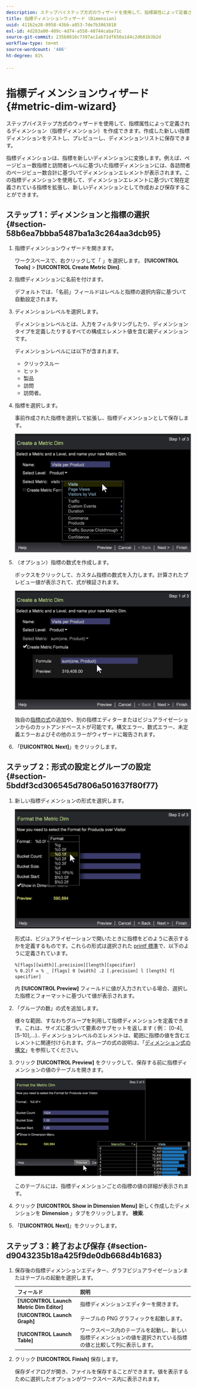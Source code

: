```yaml
---
description: ステップバイステップ方式のウィザードを使用して、指標属性によって定義されるディメンション（指標ディメンション）を作成できます。作成した新しい指標ディメンションをテストし、プレビューし、ディメンションリストに保存できます。
title: 指標ディメンションウィザード (Dimension)
uuid: 411b2e28-0958-43bb-a853-7de7b3063818
exl-id: 4d283a00-409c-4d74-a558-40744caba71c
source-git-commit: 235b8816c7397ac1ab71df650a1d4c2d681b3b2d
workflow-type: tm+mt
source-wordcount: '486'
ht-degree: 81%

---
```


# 指標ディメンションウィザード{#metric-dim-wizard}

ステップバイステップ方式のウィザードを使用して、指標属性によって定義されるディメンション（指標ディメンション）を作成できます。作成した新しい指標ディメンションをテストし、プレビューし、ディメンションリストに保存できます。

指標ディメンションは、指標を新しいディメンションに変換します。例えば、ページビュー数指標と訪問者レベルに基づいた指標ディメンションには、各訪問者のページビュー数合計に基づいてディメンションエレメントが表示されます。この指標ディメンションを使用して、ディメンションエレメントに基づいて現在定義されている指標を拡張し、新しいディメンションとして作成および保存することができます。

## ステップ 1：ディメンションと指標の選択 {#section-58b6ea7bbba5487ba1a3c264aa3dcb95}

1. 指標ディメンションウィザードを開きます。

   ワークスペースで、右クリックして「 」を選択します。 **[!UICONTROL Tools]** > **[!UICONTROL Create Metric Dim]**.

1. 指標ディメンションに名前を付けます。

   デフォルトでは、「名前」フィールドはレベルと指標の選択内容に基づいて自動設定されます。

1. ディメンションレベルを選択します。

   ディメンションレベルとは、入力をフィルタリングしたり、ディメンションタイプを定義したりするすべての構成エレメント値を含む親ディメンションです。

   ディメンションレベルには以下が含まれます。

   * クリックスルー
   * ヒット
   * 製品            
   * 訪問
   * 訪問者。

1. 指標を選択します。

   事前作成された指標を選択して拡張し、指標ディメンションとして保存します。

   ![](assets/6_4_workstation_metricdim_metric.png)

1. （オプション）指標の数式を作成します。

   ボックスをクリックして、カスタム指標の数式を入力します。計算されたプレビュー値が表示されて、式が検証されます。

   ![](assets/6_4_workstation_metricdim_create_metric.png)

   独自の[指標の式](https://experienceleague.adobe.com/docs/data-workbench/using/client/qry-lang-syntx/c-syntx-mtrc-exp.html)の追加や、別の指標エディターまたはビジュアライゼーションからのカットアンドペーストが可能です。構文エラー、数式エラー、未定義エラーおよびその他のエラーがウィザードに報告されます。

1. 「**[!UICONTROL Next]**」をクリックします。

## ステップ 2：形式の設定とグループの設定 {#section-5bddf3cd306545d7806a501637f80f77}

1. 新しい指標ディメンションの形式を選択します。

   ![](assets/6_4_workstation_metricdim_format_metric.png)

   形式は、ビジュアライゼーションで開いたときに指標をどのように表示するかを定義するものです。これらの形式は選択された [printf 標準](https://www.cplusplus.com/reference/cstdio/printf/)で、以下のように定義されています。

   ```
   %[flags][width][.precision][length][specifier]
   % 0.2lf = % _ [flags] 0 [width] .2 [.precision] l [length] f[ specifier]
   ```

   内 **[!UICONTROL Preview]** フィールドに値が入力されている場合、選択した指標とフォーマットに基づいて値が表示されます。

1. 「グループの数」の式を追加します。

   様々な範囲、すなわちグループを利用して指標ディメンションを定義できます。これは、サイズに基づいて要素のサブセットを返します ( 例： [0-4], [5-10],...).. ディメンションレベルのエレメントは、範囲に指標の値を含むエレメントに関連付けられます。グループの式の説明は、「[ディメンション式の構文](https://experienceleague.adobe.com/docs/data-workbench/using/client/qry-lang-syntx/c-syntx-dim-exp.html)」を参照してください。

1. クリック **[!UICONTROL Preview]** をクリックして、保存する前に指標ディメンションの値のテーブルを開きます。

   ![](assets/6_4_workstation_metricdim_preview.png)

   このテーブルには、指標ディメンションごとの指標の値の詳細が表示されます。

1. クリック **[!UICONTROL Show in Dimension Menu]** 新しく作成したディメンションを **Dimension** 」タブをクリックします。 **検索**.

1. 「**[!UICONTROL Next]**」をクリックします。

## ステップ 3：終了および保存 {#section-d9043235b18a425f9de0db668d4b1683}

1. 保存後の指標ディメンションエディター、グラフビジュアライゼーションまたはテーブルの起動を選択します。

   | フィールド | 説明 |
   |---|---|
   | **[!UICONTROL Launch Metric Dim Editor]** | 指標ディメンションエディターを開きます。 |
   | **[!UICONTROL Launch Graph]** | テーブルの PNG グラフィックを起動します。 |
   | **[!UICONTROL Launch Table]** | ワークスペース内のテーブルを起動し、新しい指標ディメンションの値を選択されている指標の値と比較して列に表示します。 |

1. クリック **[!UICONTROL Finish]** 保存します。

   保存ダイアログが開き、ファイルを保存することができます。値を表示するために選択したオプションがワークスペース内に表示されます。

